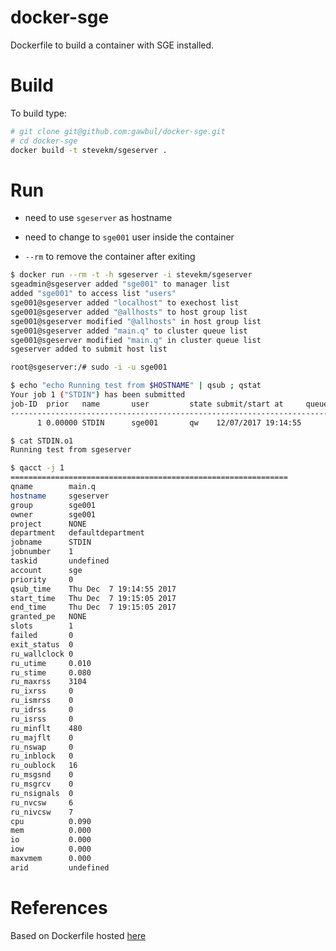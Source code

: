 docker-sge
==========

Dockerfile to build a container with SGE installed.

# Build

To build type:

```bash
# git clone git@github.com:gawbul/docker-sge.git
# cd docker-sge
docker build -t stevekm/sgeserver .
```

# Run

- need to use `sgeserver` as hostname

- need to change to `sge001` user inside the container

- `--rm` to remove the container after exiting

```bash
$ docker run --rm -t -h sgeserver -i stevekm/sgeserver
sgeadmin@sgeserver added "sge001" to manager list
added "sge001" to access list "users"
sge001@sgeserver added "localhost" to exechost list
sge001@sgeserver added "@allhosts" to host group list
sge001@sgeserver modified "@allhosts" in host group list
sge001@sgeserver added "main.q" to cluster queue list
sge001@sgeserver modified "main.q" in cluster queue list
sgeserver added to submit host list

root@sgeserver:/# sudo -i -u sge001

$ echo "echo Running test from $HOSTNAME" | qsub ; qstat
Your job 1 ("STDIN") has been submitted
job-ID  prior   name       user         state submit/start at     queue                          slots ja-task-ID
-----------------------------------------------------------------------------------------------------------------
      1 0.00000 STDIN      sge001       qw    12/07/2017 19:14:55                                    1

$ cat STDIN.o1
Running test from sgeserver

$ qacct -j 1
==============================================================
qname        main.q
hostname     sgeserver
group        sge001
owner        sge001
project      NONE
department   defaultdepartment
jobname      STDIN
jobnumber    1
taskid       undefined
account      sge
priority     0
qsub_time    Thu Dec  7 19:14:55 2017
start_time   Thu Dec  7 19:15:05 2017
end_time     Thu Dec  7 19:15:05 2017
granted_pe   NONE
slots        1
failed       0
exit_status  0
ru_wallclock 0
ru_utime     0.010
ru_stime     0.080
ru_maxrss    3104
ru_ixrss     0
ru_ismrss    0
ru_idrss     0
ru_isrss     0
ru_minflt    480
ru_majflt    0
ru_nswap     0
ru_inblock   0
ru_oublock   16
ru_msgsnd    0
ru_msgrcv    0
ru_nsignals  0
ru_nvcsw     6
ru_nivcsw    7
cpu          0.090
mem          0.000
io           0.000
iow          0.000
maxvmem      0.000
arid         undefined
```

# References

Based on Dockerfile hosted [here](https://github.com/bgruening/docker-recipes/blob/621e80e37d1829494bc193ce3f20fe7f4833ec2a/freiburger-rna-tools/Dockerfile#L14
)
